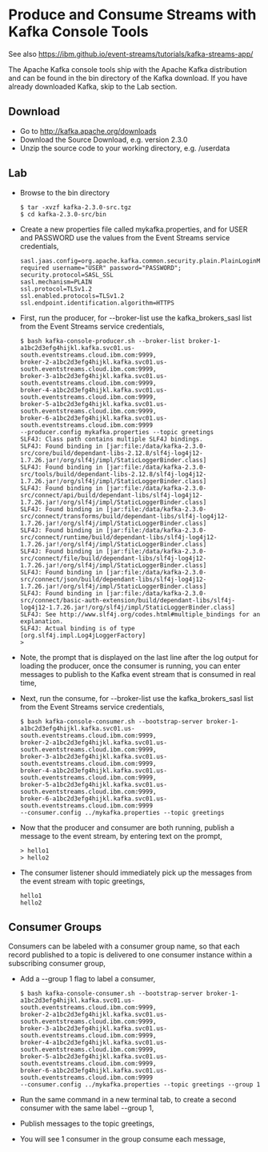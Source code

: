 # Produce and Consume Streams with Kafka Console Tools

See also https://ibm.github.io/event-streams/tutorials/kafka-streams-app/

The Apache Kafka console tools ship with the Apache Kafka distribution and can be found in the bin directory of the Kafka download. If you have already downloaded Kafka, skip to the Lab section.

## Download

* Go to http://kafka.apache.org/downloads
* Download the Source Download, e.g. version 2.3.0
* Unzip the source code to your working directory, e.g. /userdata

## Lab

* Browse to the bin directory

	```console
	$ tar -xvzf kafka-2.3.0-src.tgz
	$ cd kafka-2.3.0-src/bin
	```

* Create a new properties file called mykafka.properties, and for USER and PASSWORD use the values from the Event Streams service credentials,
  

	```text
	sasl.jaas.config=org.apache.kafka.common.security.plain.PlainLoginModule required username="USER" password="PASSWORD";
	security.protocol=SASL_SSL
	sasl.mechanism=PLAIN
	ssl.protocol=TLSv1.2
	ssl.enabled.protocols=TLSv1.2
	ssl.endpoint.identification.algorithm=HTTPS
	```

* First, run the producer, for --broker-list use the kafka_brokers_sasl list from the Event Streams service credentials,

	```console
	$ bash kafka-console-producer.sh --broker-list broker-1-a1bc2d3efg4hijkl.kafka.svc01.us-south.eventstreams.cloud.ibm.com:9999,
	broker-2-a1bc2d3efg4hijkl.kafka.svc01.us-south.eventstreams.cloud.ibm.com:9999,
	broker-3-a1bc2d3efg4hijkl.kafka.svc01.us-south.eventstreams.cloud.ibm.com:9999,
	broker-4-a1bc2d3efg4hijkl.kafka.svc01.us-south.eventstreams.cloud.ibm.com:9999,
	broker-5-a1bc2d3efg4hijkl.kafka.svc01.us-south.eventstreams.cloud.ibm.com:9999,
	broker-6-a1bc2d3efg4hijkl.kafka.svc01.us-south.eventstreams.cloud.ibm.com:9999
	--producer.config mykafka.properties --topic greetings
	SLF4J: Class path contains multiple SLF4J bindings.
	SLF4J: Found binding in [jar:file:/data/kafka-2.3.0-src/core/build/dependant-libs-2.12.8/slf4j-log4j12-1.7.26.jar!/org/slf4j/impl/StaticLoggerBinder.class]
	SLF4J: Found binding in [jar:file:/data/kafka-2.3.0-src/tools/build/dependant-libs-2.12.8/slf4j-log4j12-1.7.26.jar!/org/slf4j/impl/StaticLoggerBinder.class]
	SLF4J: Found binding in [jar:file:/data/kafka-2.3.0-src/connect/api/build/dependant-libs/slf4j-log4j12-1.7.26.jar!/org/slf4j/impl/StaticLoggerBinder.class]
	SLF4J: Found binding in [jar:file:/data/kafka-2.3.0-src/connect/transforms/build/dependant-libs/slf4j-log4j12-1.7.26.jar!/org/slf4j/impl/StaticLoggerBinder.class]
	SLF4J: Found binding in [jar:file:/data/kafka-2.3.0-src/connect/runtime/build/dependant-libs/slf4j-log4j12-1.7.26.jar!/org/slf4j/impl/StaticLoggerBinder.class]
	SLF4J: Found binding in [jar:file:/data/kafka-2.3.0-src/connect/file/build/dependant-libs/slf4j-log4j12-1.7.26.jar!/org/slf4j/impl/StaticLoggerBinder.class]
	SLF4J: Found binding in [jar:file:/data/kafka-2.3.0-src/connect/json/build/dependant-libs/slf4j-log4j12-1.7.26.jar!/org/slf4j/impl/StaticLoggerBinder.class]
	SLF4J: Found binding in [jar:file:/data/kafka-2.3.0-src/connect/basic-auth-extension/build/dependant-libs/slf4j-log4j12-1.7.26.jar!/org/slf4j/impl/StaticLoggerBinder.class]
	SLF4J: See http://www.slf4j.org/codes.html#multiple_bindings for an explanation.
	SLF4J: Actual binding is of type [org.slf4j.impl.Log4jLoggerFactory]
	>
	```

* Note, the prompt that is displayed on the last line after the log output for loading the producer, once the consumer is running, you can enter messages to publish to the Kafka event stream that is consumed in real time,
* Next, run the consume, for --broker-list use the kafka_brokers_sasl list from the Event Streams service credentials,

	```console
	$ bash kafka-console-consumer.sh --bootstrap-server broker-1-a1bc2d3efg4hijkl.kafka.svc01.us-south.eventstreams.cloud.ibm.com:9999,
	broker-2-a1bc2d3efg4hijkl.kafka.svc01.us-south.eventstreams.cloud.ibm.com:9999,
	broker-3-a1bc2d3efg4hijkl.kafka.svc01.us-south.eventstreams.cloud.ibm.com:9999,
	broker-4-a1bc2d3efg4hijkl.kafka.svc01.us-south.eventstreams.cloud.ibm.com:9999,
	broker-5-a1bc2d3efg4hijkl.kafka.svc01.us-south.eventstreams.cloud.ibm.com:9999,
	broker-6-a1bc2d3efg4hijkl.kafka.svc01.us-south.eventstreams.cloud.ibm.com:9999 
	--consumer.config ../mykafka.properties --topic greetings
	```

* Now that the producer and consumer are both running, publish a message to the event stream, by entering text on the prompt,

	```console
	> hello1
	> hello2
	```

* The consumer listener should immediately pick up the messages from the event stream with topic greetings, 

	```console
	hello1
	hello2
	```

## Consumer Groups

Consumers can be labeled with a consumer group name, so that each record published to a topic is delivered to one consumer instance within a subscribing consumer group,

* Add a --group 1 flag to label a consumer,

	```console
	$ bash kafka-console-consumer.sh --bootstrap-server broker-1-a1bc2d3efg4hijkl.kafka.svc01.us-south.eventstreams.cloud.ibm.com:9999,
	broker-2-a1bc2d3efg4hijkl.kafka.svc01.us-south.eventstreams.cloud.ibm.com:9999,
	broker-3-a1bc2d3efg4hijkl.kafka.svc01.us-south.eventstreams.cloud.ibm.com:9999,
	broker-4-a1bc2d3efg4hijkl.kafka.svc01.us-south.eventstreams.cloud.ibm.com:9999,
	broker-5-a1bc2d3efg4hijkl.kafka.svc01.us-south.eventstreams.cloud.ibm.com:9999,
	broker-6-a1bc2d3efg4hijkl.kafka.svc01.us-south.eventstreams.cloud.ibm.com:9999 
	--consumer.config ../mykafka.properties --topic greetings --group 1
	```

* Run the same command in a new terminal tab, to create a second consumer with the same label --group 1,
* Publish messages to the topic greetings,
* You will see 1 consumer in the group consume each message,
